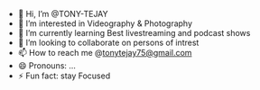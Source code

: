 - 👋 Hi, I’m @TONY-TEJAY
- 👀 I’m interested in Videography & Photography
- 🌱 I’m currently learning Best livestreaming and podcast shows
- 💞️ I’m looking to collaborate on persons of intrest
- 📫 How to reach me @tonytejay75@gmail.com
- 😄 Pronouns: ...
- ⚡ Fun fact: stay Focused

<!---
TONY-TEJAY/TONY-TEJAY is a ✨ special ✨ repository because its `README.md` (this file) appears on your GitHub profile.
You can click the Preview link to take a look at your changes.
--->
